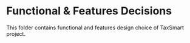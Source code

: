 # Functional & Features Decisions

This folder contains functional and features design choice of TaxSmart project.